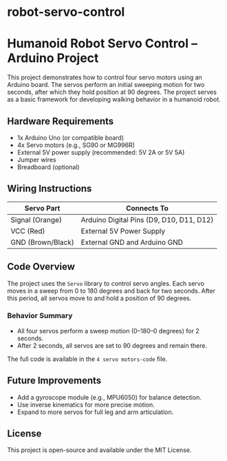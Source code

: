 # robot-servo-control
# Humanoid Robot Servo Control – Arduino Project

This project demonstrates how to control four servo motors using an Arduino board. The servos perform an initial sweeping motion for two seconds, after which they hold position at 90 degrees. The project serves as a basic framework for developing walking behavior in a humanoid robot.

## Hardware Requirements

- 1x Arduino Uno (or compatible board)
- 4x Servo motors (e.g., SG90 or MG996R)
- External 5V power supply (recommended: 5V 2A or 5V 5A)
- Jumper wires
- Breadboard (optional)

## Wiring Instructions

| Servo Part       | Connects To                        |
|------------------|------------------------------------|
| Signal (Orange)  | Arduino Digital Pins (D9, D10, D11, D12) |
| VCC (Red)        | External 5V Power Supply           |
| GND (Brown/Black)| External GND and Arduino GND       |



## Code Overview

The project uses the `Servo` library to control servo angles. Each servo moves in a sweep from 0 to 180 degrees and back for two seconds. After this period, all servos move to and hold a position of 90 degrees.

### Behavior Summary

- All four servos perform a sweep motion (0–180–0 degrees) for 2 seconds.
- After 2 seconds, all servos are set to 90 degrees and remain there.

The full code is available in the `4 servo motors-code` file.

## Future Improvements

- Add a gyroscope module (e.g., MPU6050) for balance detection.
- Use inverse kinematics for more precise motion.
- Expand to more servos for full leg and arm articulation.

## License

This project is open-source and available under the MIT License.
